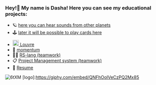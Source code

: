 ### Hey!👋  My name is Dasha! Here you can see my educational projects:

* 🪐 [here you can hear sounds from other planets](https://dariamalina-drum-kit.netlify.app/)
* 🕹 [later it will be possible to play cards here](https://dariamalina.github.io/memoji/)
* [<img src="https://img.icons8.com/ios/50/000000/louvre-pyramid.png" style='height:20px;margin-top:10px;'/> Louvre](https://dariamalina-museum-finish.netlify.app/)
* 🧦 [momentum](https://dariamalina-momentum.netlify.app/)
* 👩‍💻 [RS-lang (teamwork)](https://rs-lang-tianika.netlify.app/)
* 📋 [Project Management system (teamwork)](https://project-management-app-team10.netlify.app/)
* 📝 [Resume](https://docs.google.com/document/d/1JIRopuCTxSqvQgFXk58jLU9yZmE_fz2RxIBcA3GJEhs/edit?usp=sharing)


![6tXM](https://user-images.githubusercontent.com/60240764/136259764-f61205fa-25ef-486c-85e5-d69a8f9c7c74.gif)
[logo]:https://giphy.com/embed/QNFhOolVeCzPQ2Mx85

